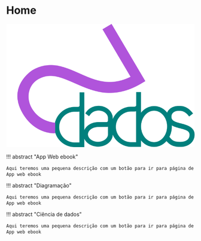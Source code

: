 # Home

<style>
p.combinado:first-letter { 
	color: #F5843A; 
	font-size:xx-large; 
}
.info {
  background-color: #e7f3fe;
  border-left: 6px solid #2196F3;
}
.success {
  background-color: #ddffdd;
  border-left: 6px solid #4CAF50;
}

.button {
  border-radius: 4px;
  background-color: #1E90FF;
  border: none;
  color: #FFFFFF;
  text-align: center;
  font-size: 22px;
  padding: 10px;
  width: 200px;
  transition: all 0.5s;
  cursor: pointer;
  margin: 5px;
}

.button span {
  cursor: pointer;
  display: inline-block;
  position: relative;
  transition: 0.5s;
}

.button span:after {
  content: '\00bb';
  position: absolute;
  opacity: 0;
  top: 0;
  right: -20px;
  transition: 0.5s;
}

.button:hover span {
  padding-right: 25px;
}

.button:hover span:after {
  opacity: 1;
  right: 0;
}	
</style>

![](/assets/marca_2.png)


!!! abstract "App Web ebook"
    
    Aqui teremos uma pequena descrição com um botão para ir para página de App web ebook

!!! abstract "Diagramação"
    
    Aqui teremos uma pequena descrição com um botão para ir para página de App web ebook

!!! abstract "Ciência de dados"
    
    Aqui teremos uma pequena descrição com um botão para ir para página de App web ebook


<!-- 
<center><button class="button"><a href="https://avaacademico.ufrb.edu.br/" target="_blank"><span style="color:#FFF"> Curso MOOC </a></span></button></center>

## Curso: O Papel do Fiscal na Administração Pública - Apresentação 
<p style="text-align: center;">
<iframe width="720" height="345" src="https://www.youtube.com/embed/UwNaAI4i6js">
</iframe>
</p>

## Módulo I - Aula 01 
<p style="text-align: center;">
<iframe width="720" height="345" src="https://www.youtube.com/embed/Zwz0kYtmpCs">
</iframe>
</p>


## Módulo I - Aula 02 
<p style="text-align: center;">
<iframe width="720" height="345" src="https://www.youtube.com/embed/tuqt3CnhWOE">
</iframe>
</p>

## Módulo II - Aula 01 
<p style="text-align: center;">
<iframe width="720" height="345" src="https://www.youtube.com/embed/TP2lpHbSKbw">
</iframe>
</p>

## Módulo II - Aula 02 
<p style="text-align: center;">
<iframe width="720" height="345" src="https://www.youtube.com/embed/1Pvu5ByFNPg">
</iframe>
</p>

## Módulo III - Aula 01
<p style="text-align: center;">
<iframe width="720" height="345" src="https://www.youtube.com/embed/agwWc0kbrlA">
</iframe>
</p>

<button class="button" onClick="window.open('https://www.python.org/');" data-md-color-primary="indigo">Python</button>
<button class="button" onClick="window.open('http://www.cplusplus.org/');" data-md-color-primary="blue">C++</button>
<button class="button" onClick="window.open('https://en.wikipedia.org/wiki/Bash_(Unix_shell)');" data-md-color-primary="grey">Bash</button>
<button class="button" onClick="window.open('https://pytorch.org/');" data-md-color-primary="red">PyTorch</button>
<button class="button" onClick="window.open('https://pandas.pydata.org/');" data-md-color-primary="blue-grey">Pandas</button>
<button class="button" onClick="window.open('http://www.numpy.org/');" data-md-color-primary="yellow">NumPy</button>
<button class="button" onClick="window.open('https://gym.openai.com/');" data-md-color-primary="teal">Gym</button>
<button class="button" onClick="window.open('https://scikit-learn.org/');" data-md-color-primary="orange">Scikit-learn</button>
<button class="button" onClick="window.open('https://plot.ly/');" data-md-color-primary="light-blue">Plotly</button>

We deploy a top-down approach that enables you to grasp deep learning and deep reinforcement learning theories and code easily and quickly. We have open-sourced all our materials through our [Deep Learning Wizard Tutorials](https://www.deeplearningwizard.com/deep_learning/course_progression/). For visual learners, feel free to sign up for our [video course](https://www.udemy.com/practical-deep-learning-with-pytorch/?couponCode=DEEPWIZARD) and join over 6000 deep learning wizards.

To this date, we have taught thousands of students across more than 120+ countries from students in high school to postgraduates and professionals in leading MNCs and research institutions around the world.

![](/assets/mario_flappy_pacman_optimized.gif)

[^1]: Simulation of deep reinforcement learning agent mastering games like [Super Mario Bros](https://github.com/ppaquette/gym-super-mario), [Flappy Bird](https://github.com/sourabhv/FlapPyBird) and [PacMan](http://ai.berkeley.edu/project_overview.html). These games have APIs for algorithms to interact with the environment, and they are created by talented people so feel free to check out their respective repositories with the links given.
-->